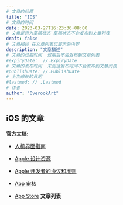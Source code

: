 ```yaml
---
# 文章的标题
title: "IOS"
# 文章的时间
date: 2023-03-27T16:23:36+08:00
# 文章是否为草稿状态 草稿状态不会发布到文章列表
draft: false
# 文章描述 在文章列表页展示的内容
description: "文章描述"
# 文章的过期时间  过期后不会发布到文章列表
#expiryDate:  //.ExpiryDate
# 文章的发布时间  未到达发布时间不会发布到文章列表
#publishDate: //.PublishDate
# 上次修改的日期
#lastmod: // .Lastmod
# 作者
author: "OverookArt"
---
```


## iOS 的文章  

**官方文档:**

* [人机界面指南](https://developer.apple.com/cn/design/human-interface-guidelines/ '帮助你为任何 Apple 平台设计优秀使用体验的指南和最佳实践。')
* [Apple 设计资源](https://developer.apple.com/cn/design/resources/ '使用 Sketch、Photoshop 和 XD 模板、指南以及其他资源快速精准地设计 App')
* [Apple 开发者的协议和准则](https://developer.apple.com/cn/support/terms/ '要使用 Apple 的开发者工具和服务，或者在 Apple 平台上分发软件，你需要遵守以下协议和准则中的适用条款。在设计和开发软件时，请务必仔细阅读相关条款')

* [App 审核](https://developer.apple.com/cn/distribute/app-review/ '我们会审核提交到 App Store 的所有 App、App 更新、App 套装、App 内购买项目以及 App 内活动，为用户提供安全可靠的体验，并为开发者提供成功的机会。在你进行规划和构建时，请详阅这些准则和资源，以便尽可能顺利地通过审核流程。')
* [App Store](https://developer.apple.com/cn/app-store/ '作为用户探索和下载 App 的好去处，App Store 不仅安全可靠、值得信赖，它更提供了巨大的商机，让开发者能在 175 个地区提供面向 iPhone、iPad、Mac、Apple TV、Apple Vision Pro 及 Apple Watch 的 App 和服务。查看文章、指南及其他资源，从而帮助你设计出精彩绝伦的 App，触及更多用户，并不断发展你的业务。')
**文章列表**
